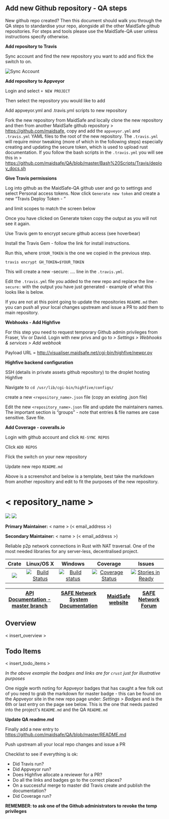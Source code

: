 ## Add new Github repository - QA steps

New github repo created? Then this document should walk you through the QA steps to standardise your repo, alongside all the other MaidSafe github repositories. For steps and tools please use the MaidSafe-QA user unless instructions specify otherwise.

**Add repository to Travis**

Sync account and find the new repository you want to add and flick the switch to on.

![Sync Account](https://github.com/rossmuir/QA/blob/master/Documentation/images/1.png?raw=true)


**Add repository to Appveyor**

Login and select  `+ NEW PROJECT`




Then select the repository you would like to add







Add appveyor.yml and .travis.yml scripts to new repository

Fork the new repository from MaidSafe and locally clone the new repository and then from another MaidSafe github repository > https://github.com/maidsafe, copy and add the `appveyor.yml` and `.travis.yml` YAML files to the root of the new repository. The `.travis.yml` will require minor tweaking (more of which in the following steps) especially creating and updating the secure token, which is used to upload rust documentation. If you follow the bash scripts in the `.travis.yml` you will see this in > https://github.com/maidsafe/QA/blob/master/Bash%20Scripts/Travis/deploy_docs.sh


**Give Travis permissions**

Log into github as the MaidSafe-QA github user and go to settings and select Personal access tokens. Now click `Generate new token` and create a new “Travis Deploy Token - <new repo name>”



and limit scopes to match the screen below


Once you have clicked on Generate token copy the output as you will not see it again.

Use Travis gem to encrypt secure github access (see hoverbear)

Install the Travis Gem - follow the link for install instructions.

Run this, where `$YOUR_TOKEN` is the one we copied in the previous step.

`travis encrypt GH_TOKEN=$YOUR_TOKEN`


This will create a new -secure: …. line in the `.travis.yml`.

Edit the `.travis.yml` file you added to the new repo and replace the line `-secure:` with the output you have just generated - example of what this looks like is below.




If you are not at this point going to update the repositories `README.md` then you can push all your local changes upstream and issue a PR to add them to main repository.



**Webhooks - Add Highfive**

For this step you need to request temporary Github admin privileges from Fraser, Viv or David.
Login with new privs and go to *> Settings > Webhooks & services > Add webhook*

Payload URL = http://visualiser.maidsafe.net/cgi-bin/highfive/newpr.py





**Highfive backend configuration**

SSH (details in private assets github repository) to the droplet hosting Highfive


Navigate to `cd /usr/lib/cgi-bin/highfive/configs/`



create a new `<repository_name>.json` file (copy an existing .json file)



Edit the new `<repository_name>.json` file and update the maintainers names.
The important section is “groups” - note that entries & file names are case sensitive.
Save file.

**Add Coverage - coveralls.io**

Login with github account and click `RE-SYNC REPOS`




Click `ADD REPOS`


Flick the switch on your new repository












Update new repo `README.md`



Above is a screenshot and below is a template, best take the markdown from another repository and edit to fit the purposes of the new repository.


# < repository_name >

[![](https://img.shields.io/badge/Project%20SAFE-Approved-green.svg)](http://maidsafe.net/applications) [![](https://img.shields.io/badge/License-GPL3-green.svg)](https://github.com/maidsafe/crust/blob/master/COPYING)


**Primary Maintainer:**     < name > (< email_address >)

**Secondary Maintainer:**   < name > (< email_address >)

Reliable p2p network connections in Rust with NAT traversal. One of the most needed libraries for any server-less, decentralised project.

|Crate|Linux/OS X|Windows|Coverage|Issues|
|:---:|:--------:|:-----:|:------:|:----:|
|[![](http://meritbadge.herokuapp.com/crust)](https://crates.io/crates/crust)|[![Build Status](https://travis-ci.org/maidsafe/crust.svg?branch=master)](https://travis-ci.org/maidsafe/crust)|[![Build status](https://ci.appveyor.com/api/projects/status/ajw6ab26p86jdac4/branch/master?svg=true)](https://ci.appveyor.com/project/MaidSafe-QA/crust/branch/master)|[![Coverage Status](https://coveralls.io/repos/maidsafe/crust/badge.svg)](https://coveralls.io/r/maidsafe/crust)|[![Stories in Ready](https://badge.waffle.io/maidsafe/crust.png?label=ready&title=Ready)](https://waffle.io/maidsafe/crust)|

|[API Documentation - master branch](http://maidsafe.net/crust/master)|[SAFE Network System Documentation](http://systemdocs.maidsafe.net)|[MaidSafe website](http://maidsafe.net)| [SAFE Network Forum](https://forum.safenetwork.io)|
|:------:|:-------:|:-------:|:-------:|


## Overview
< insert_overview >
## Todo Items
< insert_todo_items >

*In the above example the badges and links are for `crust` just for illustrative purposes*

One niggle worth noting for Appveyor badges that has caught a few folk out of you need to grab the markdown for master badge - this can be found on the Appveyor site in the new repo page under: *Settings > Badges* and is the 6th or last entry on the page see below.
This is the one that needs pasted into the project's `README.md` and the QA `README.md`










**Update QA readme.md**

Finally add a new entry to https://github.com/maidsafe/QA/blob/master/README.md


Push upstream all your local repo changes and issue a PR

Checklist to see if everything is ok:

* Did Travis run?
* Did Appveyor run?
* Does Highfive allocate a reviewer for a PR?
* Do all the links and badges go to the correct places?
* On a successful merge to master did Travis create and publish the documentation?
* Did Coverage run?



**REMEMBER: to ask one of the Github administrators to revoke the temp privileges**
